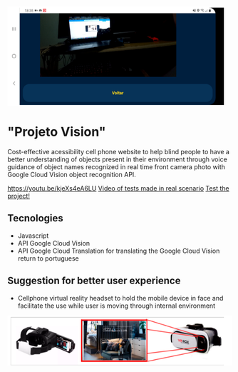 ![Application Preview](docs/imagem_funcionamento.png)

# "Projeto Vision"
Cost-effective acessibility cell phone website to help blind people to have a better 
understanding of objects present in their environment through voice 
guidance of object names recognized in real time front camera photo 
with Google Cloud Vision object recognition API.


https://youtu.be/kjeXs4eA6LU
[Video of tests made in real scenario](https://youtu.be/kjeXs4eA6LU)
[Test the project!](https://www.google.com "Projeto Vision")

## Tecnologies

- Javascript
- API Google Cloud Vision
- API Google Cloud Translation for translating the Google Cloud Vision return to portuguese


## Suggestion for better user experience
- Cellphone virtual reality headset to hold the mobile device in face and facilitate the use while user is moving through internal environment

![Application sugestion](docs/imagem_suporte.png)





